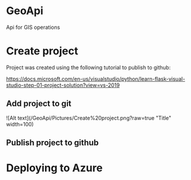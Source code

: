 # GeoApi
Api for GIS operations

# Create project
Project was created using the following tutorial to publish to github:

https://docs.microsoft.com/en-us/visualstudio/python/learn-flask-visual-studio-step-01-project-solution?view=vs-2019

## Add project to git
![Alt text](/GeoApi/Pictures/Create%20project.png?raw=true "Title" width=100)

## Publish project to github



# Deploying to Azure
